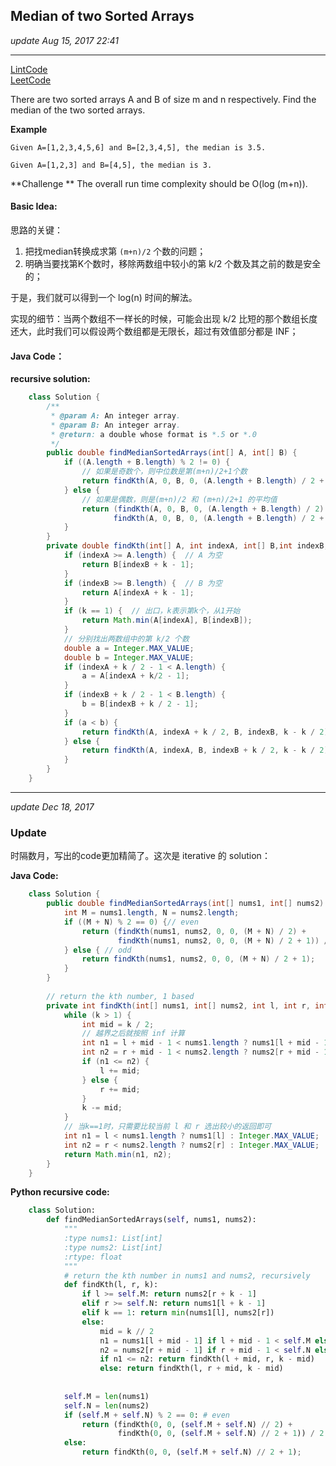 ## Median of two Sorted Arrays
_update Aug 15, 2017 22:41_

---
[LintCode](http://www.lintcode.com/en/problem/median-of-two-sorted-arrays/#)   
[LeetCode](https://leetcode.com/problems/median-of-two-sorted-arrays/description/)

There are two sorted arrays A and B of size m and n respectively. Find the median of the two sorted arrays.

**Example**

    Given A=[1,2,3,4,5,6] and B=[2,3,4,5], the median is 3.5.
    
    Given A=[1,2,3] and B=[4,5], the median is 3.

**Challenge **
The overall run time complexity should be O(log (m+n)).

#### Basic Idea:
思路的关键：

1.  把找median转换成求第 `(m+n)/2` 个数的问题；
2.  明确当要找第K个数时，移除两数组中较小的第 k/2 个数及其之前的数是安全的；

于是，我们就可以得到一个 log(n) 时间的解法。

实现的细节：当两个数组不一样长的时候，可能会出现 k/2 比短的那个数组长度还大，此时我们可以假设两个数组都是无限长，超过有效值部分都是 INF；

#### Java Code：
**recursive solution:**
```java
    class Solution {
        /**
         * @param A: An integer array.
         * @param B: An integer array.
         * @return: a double whose format is *.5 or *.0
         */
        public double findMedianSortedArrays(int[] A, int[] B) {
            if ((A.length + B.length) % 2 != 0) {
                // 如果是奇数个，则中位数是第(m+n)/2+1个数
                return findKth(A, 0, B, 0, (A.length + B.length) / 2 + 1);
            } else {
                // 如果是偶数，则是(m+n)/2 和 (m+n)/2+1 的平均值
                return (findKth(A, 0, B, 0, (A.length + B.length) / 2) + 
                       findKth(A, 0, B, 0, (A.length + B.length) / 2 + 1)) / 2;
            }
        }
        private double findKth(int[] A, int indexA, int[] B,int indexB, int k) {
            if (indexA >= A.length) {  // A 为空
                return B[indexB + k - 1];
            }
            if (indexB >= B.length) {  // B 为空
                return A[indexA + k - 1];
            }
            if (k == 1) {  // 出口，k表示第k个，从1开始
                return Math.min(A[indexA], B[indexB]);
            }
            // 分别找出两数组中的第 k/2 个数
            double a = Integer.MAX_VALUE;
            double b = Integer.MAX_VALUE;
            if (indexA + k / 2 - 1 < A.length) {
                a = A[indexA + k/2 - 1];
            }
            if (indexB + k / 2 - 1 < B.length) {
                b = B[indexB + k / 2 - 1];
            }
            if (a < b) {
                return findKth(A, indexA + k / 2, B, indexB, k - k / 2);
            } else {
                return findKth(A, indexA, B, indexB + k / 2, k - k / 2);
            }
        }
    }
```
---

_update Dec 18, 2017_

### Update
时隔数月，写出的code更加精简了。这次是 iterative 的 solution：

**Java Code:**
```java
    class Solution {
        public double findMedianSortedArrays(int[] nums1, int[] nums2) {
            int M = nums1.length, N = nums2.length;
            if ((M + N) % 2 == 0) {// even
                return (findKth(nums1, nums2, 0, 0, (M + N) / 2) + 
                        findKth(nums1, nums2, 0, 0, (M + N) / 2 + 1)) / 2.0;
            } else { // odd
                return findKth(nums1, nums2, 0, 0, (M + N) / 2 + 1);
            }
        }
        
        // return the kth number, 1 based
        private int findKth(int[] nums1, int[] nums2, int l, int r, int k) {
            while (k > 1) {
                int mid = k / 2;
                // 越界之后就按照 inf 计算
                int n1 = l + mid - 1 < nums1.length ? nums1[l + mid - 1] : Integer.MAX_VALUE;
                int n2 = r + mid - 1 < nums2.length ? nums2[r + mid - 1] : Integer.MAX_VALUE;
                if (n1 <= n2) {
                    l += mid;
                } else {
                    r += mid;
                }
                k -= mid;
            }
            // 当k==1时，只需要比较当前 l 和 r 选出较小的返回即可
            int n1 = l < nums1.length ? nums1[l] : Integer.MAX_VALUE;
            int n2 = r < nums2.length ? nums2[r] : Integer.MAX_VALUE;
            return Math.min(n1, n2);
        }
    }
```

**Python recursive code:**
```python
    class Solution:
        def findMedianSortedArrays(self, nums1, nums2):
            """
            :type nums1: List[int]
            :type nums2: List[int]
            :rtype: float
            """
            # return the kth number in nums1 and nums2, recursively
            def findKth(l, r, k):
                if l >= self.M: return nums2[r + k - 1]
                elif r >= self.N: return nums1[l + k - 1]
                elif k == 1: return min(nums1[l], nums2[r])
                else:
                    mid = k // 2
                    n1 = nums1[l + mid - 1] if l + mid - 1 < self.M else float('inf')
                    n2 = nums2[r + mid - 1] if r + mid - 1 < self.N else float('inf')
                    if n1 <= n2: return findKth(l + mid, r, k - mid)
                    else: return findKth(l, r + mid, k - mid)
                
            
            self.M = len(nums1)
            self.N = len(nums2)
            if (self.M + self.N) % 2 == 0: # even
                return (findKth(0, 0, (self.M + self.N) // 2) +
                        findKth(0, 0, (self.M + self.N) // 2 + 1)) / 2.0;
            else:
                return findKth(0, 0, (self.M + self.N) // 2 + 1);
```



